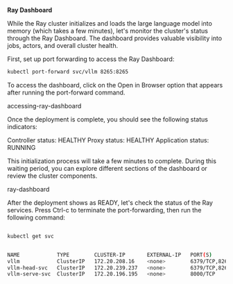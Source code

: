****Ray Dashboard****

While the Ray cluster initializes and loads the large language model into memory (which takes a few minutes), let's monitor the cluster's status through the Ray Dashboard. The dashboard provides valuable visibility into jobs, actors, and overall cluster health.

First, set up port forwarding to access the Ray Dashboard:

``` bash
kubectl port-forward svc/vllm 8265:8265
```

To access the dashboard, click on the Open in Browser option that appears after running the port-forward command.

accessing-ray-dashboard

Once the deployment is complete, you should see the following status indicators:

Controller status: HEALTHY
Proxy status: HEALTHY
Application status: RUNNING

This initialization process will take a few minutes to complete. During this waiting period, you can explore different sections of the dashboard or review the cluster components.

ray-dashboard

After the deployment shows as READY, let's check the status of the Ray services. Press Ctrl-c to terminate the port-forwarding, then run the following command:

``` bash

kubectl get svc


NAME            TYPE        CLUSTER-IP       EXTERNAL-IP   PORT(S)                                        AGE
vllm            ClusterIP   172.20.208.16    <none>        6379/TCP,8265/TCP,10001/TCP,8000/TCP,8080/TCP  10m
vllm-head-svc   ClusterIP   172.20.239.237   <none>        6379/TCP,8265/TCP,10001/TCP,8000/TCP,8080/TCP  15m
vllm-serve-svc  ClusterIP   172.20.196.195   <none>        8000/TCP                                       15m

```

